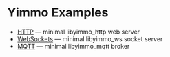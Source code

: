 # Yimmo Examples

 - [HTTP](./doc/HTTP.md) — minimal libyimmo_http web server
 - [WebSockets](./doc/WS.md) — minimal libyimmo_ws socket server
 - [MQTT](./doc/MQTT.md) — minimal libyimmo_mqtt broker
